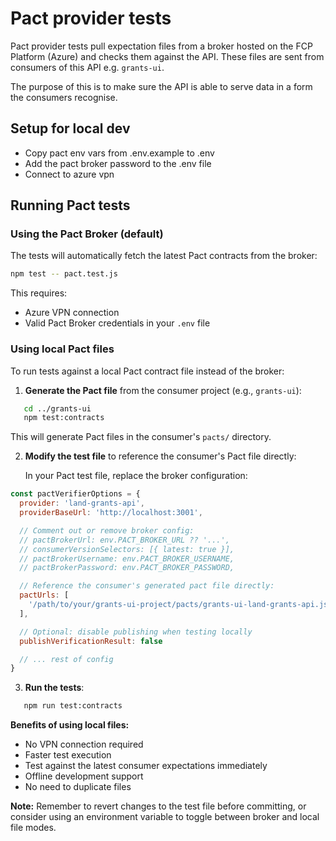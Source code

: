 # Pact provider tests

Pact provider tests pull expectation files from a broker hosted on the FCP Platform (Azure) and checks
them against the API. These files are sent from consumers of this API e.g. `grants-ui`.

The purpose of this is to make sure the API is able to serve data in a form the consumers recognise.

## Setup for local dev

- Copy pact env vars from .env.example to .env
- Add the pact broker password to the .env file
- Connect to azure vpn

## Running Pact tests

### Using the Pact Broker (default)

The tests will automatically fetch the latest Pact contracts from the broker:

```bash
npm test -- pact.test.js
```

This requires:

- Azure VPN connection
- Valid Pact Broker credentials in your `.env` file

### Using local Pact files

To run tests against a local Pact contract file instead of the broker:

1. **Generate the Pact file** from the consumer project (e.g., `grants-ui`):

```bash
   cd ../grants-ui
   npm test:contracts
```

This will generate Pact files in the consumer's `pacts/` directory.

2. **Modify the test file** to reference the consumer's Pact file directly:

   In your Pact test file, replace the broker configuration:

```javascript
const pactVerifierOptions = {
  provider: 'land-grants-api',
  providerBaseUrl: 'http://localhost:3001',

  // Comment out or remove broker config:
  // pactBrokerUrl: env.PACT_BROKER_URL ?? '...',
  // consumerVersionSelectors: [{ latest: true }],
  // pactBrokerUsername: env.PACT_BROKER_USERNAME,
  // pactBrokerPassword: env.PACT_BROKER_PASSWORD,

  // Reference the consumer's generated pact file directly:
  pactUrls: [
    '/path/to/your/grants-ui-project/pacts/grants-ui-land-grants-api.json'
  ],

  // Optional: disable publishing when testing locally
  publishVerificationResult: false

  // ... rest of config
}
```

3. **Run the tests**:

```bash
   npm run test:contracts
```

**Benefits of using local files:**

- No VPN connection required
- Faster test execution
- Test against the latest consumer expectations immediately
- Offline development support
- No need to duplicate files

**Note:** Remember to revert changes to the test file before committing, or consider using an environment variable to toggle between broker and local file modes.

